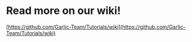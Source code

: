 # Read more on our wiki!

[https://github.com/Garlic-Team/Tutorials/wiki](https://github.com/Garlic-Team/Tutorials/wiki)
